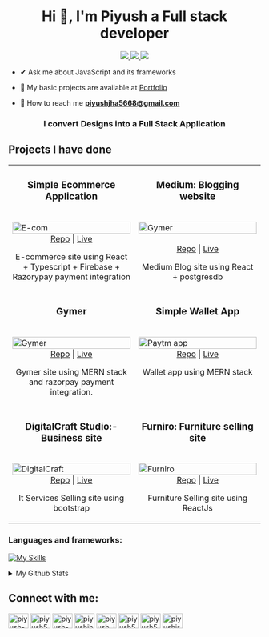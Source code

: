 <h1 align="center">Hi 👋, I'm Piyush a Full stack developer</h1>

<p align="center">
  <a href="https://twitter.com/Piyush5784" target="_blank">
    <img src="https://img.shields.io/badge/Twitter-1DA1F2?style=for-the-badge&logo=twitter&logoColor=white"/>
  </a>
  <a href="https://www.linkedin.com/in/piyush-kumar-jha-a29619239/" target="_blank">
    <img src="https://img.shields.io/badge/LinkedIn-0077B5?style=for-the-badge&logo=linkedin&logoColor=white"/>
  </a>
  <a href="mailto:piyushjha5668@gmail.com" target="_blank">
    <img src="https://img.shields.io/badge/Gmail-D14836?style=for-the-badge&logo=gmail&logoColor=white"/>
  </a>
</p>

- ✔ Ask me about JavaScript and its frameworks

- 🏹 My basic projects are available at [Portfolio](https://piyush-portfolio-two.vercel.app/_blank)

- 📧 How to reach me **piyushjha5668@gmail.com**


<h3 align="center">I convert Designs into a Full Stack Application</h3>

  ## Projects I have done

<table>
<tr> 
     <td width="50%" valign="top">
      <h3 align="center">Simple Ecommerce Application</h3>
      <br/>
      <img src="https://github.com/Piyush5784/e-comm-app/assets/105655779/267b462d-14ba-457b-a47a-9920f544ffbb" width="100%" alt="E-com"/>
      <br/>
      <div align="center">
          <a href="https://github.com/Piyush5784/e-comm-app">Repo</a>
          <span> | </span>
          <a href="https://e-comm-app-delta.vercel.app">Live</a>
      </div>
      <p align="center">E-commerce site using React  + Typescript + Firebase + Razorypay payment integration</p>
    </td>
      <td width="50%" valign="top">
      <h3 align="center">Medium: Blogging website </h3>
      <br/>
      <img src="https://github.com/Piyush5784/e-comm-app/assets/105655779/711c3ecb-d918-4e8f-aa3b-c7dd70200374" width="100%" alt="Gymer"/>
      <br/> <br/>
      <div align="center">
          <a href="https://github.com/Piyush5784/Medium-blog">Repo</a>
          <span> | </span>
          <a href="https://medium-blog-dh6d.vercel.app/">Live</a>
      </div>
      <p align="center">Medium Blog site using React + postgresdb </p>
    </td>
    </tr>
  <tr> 
    <td width="50%" valign="top">
      <h3 align="center">Gymer</h3>
      <br/>
      <img src="https://github.com/Piyush5784/Piyush5784/assets/105655779/48c74b0b-015e-4bc6-afda-94b6c9886e50" width="100%" alt="Gymer"/>
      <br/>
      <div align="center">
          <a href="https://github.com/Piyush5784/GYMER-version2">Repo</a>
          <span> | </span>
          <a href="https://gymer-version2-nbbn.vercel.app/">Live</a>
      </div>
      <p align="center">Gymer site using MERN stack and razorpay payment integration.</p>
    </td>
    <td width="50%" valign="top">
      <h3 align="center">Simple Wallet App </h3>
      <br/>
      <img src="https://github.com/Piyush5784/Piyush5784/assets/105655779/5e25e348-1f3b-4c06-9d57-c2c8e90ab182" width="100%" alt="Paytm app"/>
      <br/>
      <div align="center">
          <a href="https://github.com/Piyush5784/Paytm-clone">Repo</a>
          <span> | </span>
          <a href="https://paytm-clone-lac.vercel.app">Live</a>
      </div>
      <p align="center">Wallet app using MERN stack</p>
    </td>
    </tr>
  <tr>
     <td width="50%" valign="top">
      <h3 align="center">DigitalCraft Studio:- Business site  </h3>
      <br/>
      <img src="https://github.com/Piyush5784/e-comm-app/assets/105655779/c03b01da-4637-4c85-85ee-29113deccf60" width="100%" alt="DigitalCraft"/>
      <br/>
      <div align="center">
          <a href="https://github.com/Piyush5784/Business-site">Repo</a>
          <span> | </span>
          <a href="https://html-business-website.netlify.app/">Live</a>
      </div>
      <p align="center">It Services Selling site using bootstrap</p>
    </td>
  <td width="50%" valign="top">
      <h3 align="center">Furniro: Furniture selling site </h3>
      <br/>
      <img src="https://github.com/Piyush5784/Piyush5784/assets/105655779/d6753f66-8643-4065-9891-795beff6ed57" width="100%" alt="Furniro"/>
      <br/>
      <div align="center">
          <a href="https://github.com/Piyush5784/Furniro">Repo</a>
          <span> | </span>
          <a href="https://furniro-sable.vercel.app/">Live</a>
      </div>
      <p align="center">Furniture Selling site using ReactJs </p>
    </td>
  </tr>
</table>


<h3 align="left">Languages and frameworks:</h3>

[![My Skills](https://skillicons.dev/icons?i=react,nextjs,prisma,firebase,tailwind,bootstrap,javascript,typescript,figma,mysql,mongodb,html5,css3,nodejs,git,java,express,hono&perline=13)](https://skillicons.dev)

<details>
<summary> 
My Github Stats
</summary>
<img align="left" src="https://github-readme-stats.vercel.app/api/top-langs?username=piyush5784&show_icons=true&locale=en&layout=compact" alt="piyush5784" />

![Piyush Github Stats](https://github-readme-stats.vercel.app/api?username=Piyush5784&show_icons=true&hide_title=true&count_private=true&theme=dark)

</details>


<h2 align="left">Connect with me:</h2>
<p align="left">
<a href="https://codepen.io/piyush-kumar-jha" target="blank"><img align="center" src="https://raw.githubusercontent.com/rahuldkjain/github-profile-readme-generator/master/src/images/icons/Social/codepen.svg" alt="piyush-kumar-jha" height="30" width="40" /></a>
<a href="https://twitter.com/piyush5784" target="blank"><img align="center" src="https://raw.githubusercontent.com/rahuldkjain/github-profile-readme-generator/master/src/images/icons/Social/twitter.svg" alt="piyush5784" height="30" width="40" /></a>
<a href="https://linkedin.com/in/piyush-kumar-jha-a29619239" target="blank"><img align="center" src="https://raw.githubusercontent.com/rahuldkjain/github-profile-readme-generator/master/src/images/icons/Social/linked-in-alt.svg" alt="piyush-kumar-jha-a29619239" height="30" width="40" /></a>
<a href="https://codesandbox.com/piyushjha5668" target="blank"><img align="center" src="https://raw.githubusercontent.com/rahuldkjain/github-profile-readme-generator/master/src/images/icons/Social/codesandbox.svg" alt="piyushjha5668" height="30" width="40" /></a>
<a href="https://instagram.com/piyush_jha_5784" target="blank"><img align="center" src="https://raw.githubusercontent.com/rahuldkjain/github-profile-readme-generator/master/src/images/icons/Social/instagram.svg" alt="piyush_jha_5784" height="30" width="40" /></a>
<a href="https://dribbble.com/piyush5784" target="blank"><img align="center" src="https://raw.githubusercontent.com/rahuldkjain/github-profile-readme-generator/master/src/images/icons/Social/dribbble.svg" alt="piyush5784" height="30" width="40" /></a>
<a href="https://www.leetcode.com/piyush5784" target="blank"><img align="center" src="https://raw.githubusercontent.com/rahuldkjain/github-profile-readme-generator/master/src/images/icons/Social/leet-code.svg" alt="piyush5784" height="30" width="40" /></a>
<a href="https://auth.geeksforgeeks.org/user/piyushjr8r5" target="blank"><img align="center" src="https://raw.githubusercontent.com/rahuldkjain/github-profile-readme-generator/master/src/images/icons/Social/geeks-for-geeks.svg" alt="piyushjr8r5" height="30" width="40" /></a>
</p>



